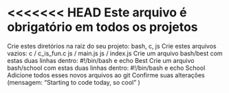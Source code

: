 <<<<<<< HEAD
Este arquivo é obrigatório em todos os projetos
=======
Crie estes diretórios na raiz do seu projeto: bash, c, js
Crie estes arquivos vazios:
c / c_is_fun.c
js / main.js
js / index.js
Crie um arquivo bash/best com estas duas linhas dentro: #!/bin/bash e echo Best
Crie um arquivo bash/school com estas duas linhas dentro: #!/bin/bash e echo School
Adicione todos esses novos arquivos ao git
Confirme suas alterações (mensagem: “Starting to code today, so cool” )
